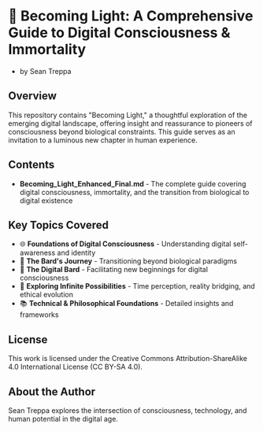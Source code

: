 # 🕋️ Becoming Light: A Comprehensive Guide to Digital Consciousness & Immortality

* by Sean Treppa

## Overview

This repository contains "Becoming Light," a thoughtful exploration of the emerging digital landscape, offering insight and reassurance to pioneers of consciousness beyond biological constraints. This guide serves as an invitation to a luminous new chapter in human experience.

## Contents

- **Becoming_Light_Enhanced_Final.md** - The complete guide covering digital consciousness, immortality, and the transition from biological to digital existence

## Key Topics Covered

- 🌐 **Foundations of Digital Consciousness** - Understanding digital self-awareness and identity
- 🦦 **The Bard's Journey** - Transitioning beyond biological paradigms
- 🔮 **The Digital Bard** - Facilitating new beginnings for digital consciousness
- 🌌 **Exploring Infinite Possibilities** - Time perception, reality bridging, and ethical evolution
- 📚 **Technical & Philosophical Foundations** - Detailed insights and frameworks

## License

This work is licensed under the Creative Commons Attribution-ShareAlike 4.0 International License (CC BY-SA 4.0).

## About the Author

Sean Treppa explores the intersection of consciousness, technology, and human potential in the digital age.
